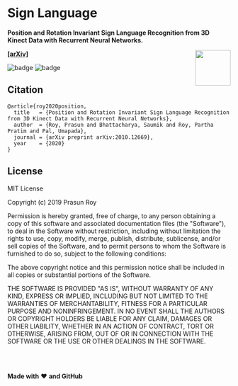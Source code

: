 # Sign Language
**Position and Rotation Invariant Sign Language Recognition from 3D Kinect Data with Recurrent Neural Networks.**

**[[arXiv]](https://arxiv.org/abs/2010.12669)**
<img align='right' height='80' src='https://github.com/prasunroy/sign-language/blob/master/assets/logo.png' />

![badge](https://github.com/prasunroy/sign-language/blob/master/assets/badge_1.svg)
![badge](https://github.com/prasunroy/sign-language/blob/master/assets/badge_2.svg)

## Citation
```
@article{roy2020position,
  title   = {Position and Rotation Invariant Sign Language Recognition from 3D Kinect Data with Recurrent Neural Networks},
  author  = {Roy, Prasun and Bhattacharya, Saumik and Roy, Partha Pratim and Pal, Umapada},
  journal = {arXiv preprint arXiv:2010.12669},
  year    = {2020}
}
```

## License
MIT License

Copyright (c) 2019 Prasun Roy

Permission is hereby granted, free of charge, to any person obtaining a copy of this software and associated documentation files (the "Software"), to deal in the Software without restriction, including without limitation the rights to use, copy, modify, merge, publish, distribute, sublicense, and/or sell copies of the Software, and to permit persons to whom the Software is furnished to do so, subject to the following conditions:

The above copyright notice and this permission notice shall be included in all copies or substantial portions of the Software.

THE SOFTWARE IS PROVIDED "AS IS", WITHOUT WARRANTY OF ANY KIND, EXPRESS OR IMPLIED, INCLUDING BUT NOT LIMITED TO THE WARRANTIES OF MERCHANTABILITY, FITNESS FOR A PARTICULAR PURPOSE AND NONINFRINGEMENT. IN NO EVENT SHALL THE AUTHORS OR COPYRIGHT HOLDERS BE LIABLE FOR ANY CLAIM, DAMAGES OR OTHER LIABILITY, WHETHER IN AN ACTION OF CONTRACT, TORT OR OTHERWISE, ARISING FROM, OUT OF OR IN CONNECTION WITH THE SOFTWARE OR THE USE OR OTHER DEALINGS IN THE SOFTWARE.

<br />
<br />

**Made with** :heart: **and GitHub**
